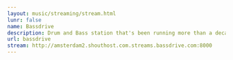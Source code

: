 ```yaml
---
layout: music/streaming/stream.html
lunr: false
name: Bassdrive
description: Drum and Bass station that's been running more than a decade
url: bassdrive
stream: http://amsterdam2.shouthost.com.streams.bassdrive.com:8000
---
```


